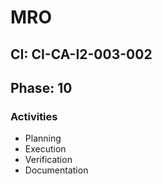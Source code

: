 # MRO

## CI: CI-CA-I2-003-002
## Phase: 10

### Activities
- Planning
- Execution
- Verification
- Documentation
